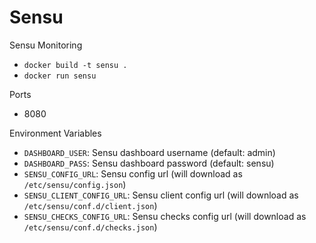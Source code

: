 # Sensu

Sensu Monitoring

* `docker build -t sensu .`
* `docker run sensu`

Ports

* 8080

Environment Variables

* `DASHBOARD_USER`: Sensu dashboard username (default: admin)
* `DASHBOARD_PASS`: Sensu dashboard password (default: sensu)
* `SENSU_CONFIG_URL`: Sensu config url (will download as `/etc/sensu/config.json`)
* `SENSU_CLIENT_CONFIG_URL`: Sensu client config url (will download as `/etc/sensu/conf.d/client.json`)
* `SENSU_CHECKS_CONFIG_URL`: Sensu checks config url (will download as `/etc/sensu/conf.d/checks.json`)
